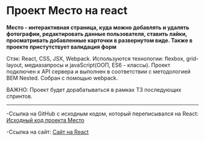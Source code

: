 # Проект Место на react
**Место - интерактивная страница, куда можно добавлять и удалять фотографии, редактировать данные пользователя, ставить лайки, просматривать добавленные карточки в развернутом виде. Также в проекте пристутствует валидация форм**

Стэк: React, CSS, JSX, Webpack. 
Используются технологии: flexbox, grid-layout, медиазапросы и javaScript(ООП, ES6 - классы). Проект подключен к API сервера и выполнен в соответствии с методологией BEM Nested. Собран с помощью webpack.

ВАЖНО: Проект будет дорабатываться в рамках ТЗ последующих спринтов.
______________
-Ссылка на GitHub с исходным кодом, который переписывался на React: [Исходный код проекта Место](https://github.com/Chill-Peppa/mesto)

-Ссылка на сайт: [Сайт на React](https://chill-peppa.github.io/mesto-react/)
